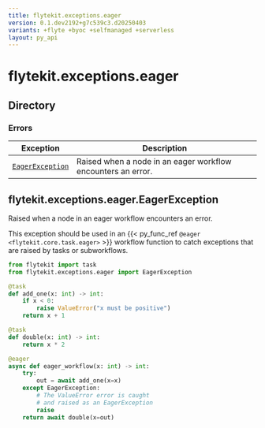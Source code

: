 ```yaml
---
title: flytekit.exceptions.eager
version: 0.1.dev2192+g7c539c3.d20250403
variants: +flyte +byoc +selfmanaged +serverless
layout: py_api
---
```


# flytekit.exceptions.eager

## Directory

### Errors

| Exception | Description |
|-|-|
| [`EagerException`](.././flytekit.exceptions.eager#flytekitexceptionseagereagerexception) | Raised when a node in an eager workflow encounters an error. |

## flytekit.exceptions.eager.EagerException

Raised when a node in an eager workflow encounters an error.

This exception should be used in an {{< py_func_ref `@eager <flytekit.core.task.eager>` >}} workflow function to
catch exceptions that are raised by tasks or subworkflows.

```python
from flytekit import task
from flytekit.exceptions.eager import EagerException

@task
def add_one(x: int) -> int:
    if x < 0:
        raise ValueError("x must be positive")
    return x + 1

@task
def double(x: int) -> int:
    return x * 2

@eager
async def eager_workflow(x: int) -> int:
    try:
        out = await add_one(x=x)
    except EagerException:
        # The ValueError error is caught
        # and raised as an EagerException
        raise
    return await double(x=out)
```


